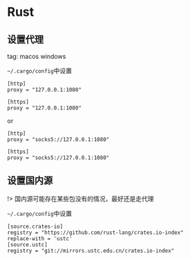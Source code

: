 # Rust

## 设置代理

tag: macos windows

`~/.cargo/config`中设置

```
[http]
proxy = "127.0.0.1:1080"

[https]
proxy = "127.0.0.1:1080"
```

or

```
[http]
proxy = "socks5://127.0.0.1:1080"

[https]
proxy = "socks5://127.0.0.1:1080"
```

## 设置国内源

!> 国内源可能存在某些包没有的情况，最好还是走代理

`~/.cargo/config`中设置

```
[source.crates-io]
registry = "https://github.com/rust-lang/crates.io-index"
replace-with = 'ustc'
[source.ustc]
registry = "git://mirrors.ustc.edu.cn/crates.io-index"
```